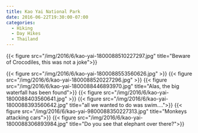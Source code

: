 ```yaml
---
title: Kao Yai National Park
date: 2016-06-22T19:30:00-07:00
categories:
  - Hiking
  - Day Hikes
  - Thailand
---
```

{{< figure src="/img/2016/6/kao-yai-1800088510227297.jpg" title="Beware of Crocodiles, this was not a joke">}}

<!--more-->

{{< figure src="/img/2016/6/kao-yai-1800088553560626.jpg" >}}
{{< figure src="/img/2016/6/kao-yai-1800088520227296.jpg" >}}
{{< figure src="/img/2016/6/kao-yai-1800088446893970.jpg" title="Alas, the big waterfall has been found">}}
{{< figure src="/img/2016/6/kao-yai-1800088403560641.jpg" >}}
{{< figure src="/img/2016/6/kao-yai-1800088393560642.jpg" title="all we wanted to do was swim....">}}
{{< figure src="/img/2016/6/kao-yai-9800088350227313.jpg" title="Monkeys attacking cars">}}
{{< figure src="/img/2016/6/kao-yai-1800088306893984.jpg"  title="Do you see that elephant over there?">}}

